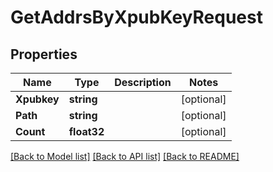 # GetAddrsByXpubKeyRequest

## Properties

Name | Type | Description | Notes
------------ | ------------- | ------------- | -------------
**Xpubkey** | **string** |  | [optional] 
**Path** | **string** |  | [optional] 
**Count** | **float32** |  | [optional] 

[[Back to Model list]](../README.md#documentation-for-models) [[Back to API list]](../README.md#documentation-for-api-endpoints) [[Back to README]](../README.md)


